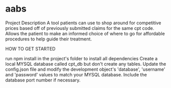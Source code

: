 # aabs
Project Description A tool patients can use to shop around for competitive prices based off of previously submitted claims for the same cpt code. Allows the patient to make an informed choice of where to go for affordable procedures to help guide their treatment.

HOW TO GET STARTED

run npm install in the project's folder to install all dependencies
Create a local MYSQL database called cpt_db but don't create any tables.
Update the config.json file and modify the development object's 'database', 'username' and 'password' values to match your MYSQL database. Include the database port number if necessary.
